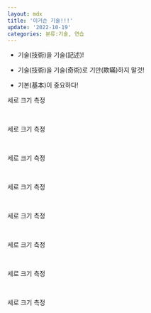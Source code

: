 ```yaml
---
layout: mdx
title: '이거슨 기술!!!'
update: '2022-10-19'
categories: 분류:기술, 연습
---
```


- 기술(技術)을 기술(記述)!

- 기술(技術)을 기술(奇術)로 기만(欺瞞)하지 말것!

- 기본(基本)이 중요하다!

세로 크기 측정  

<br>

세로 크기 측정  

<br>

세로 크기 측정  

<br>

세로 크기 측정  

<br>

세로 크기 측정  

<br>

세로 크기 측정  

<br>

세로 크기 측정  

<br>

세로 크기 측정  

<br>





